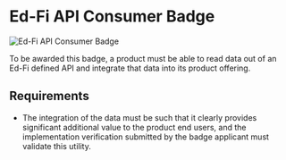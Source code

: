# Ed-Fi API Consumer Badge

![Ed-Fi API Consumer Badge](/img/partners/badging/ed-fi-api-consumer-badge.webp)

To be awarded this badge, a product must be able to read data out of an Ed-Fi
defined API and integrate that data into its product offering.

## Requirements

* The integration of the data must be such that it clearly provides
    significant additional value to the product end users, and the
    implementation verification submitted by the badge applicant must validate
    this utility.
